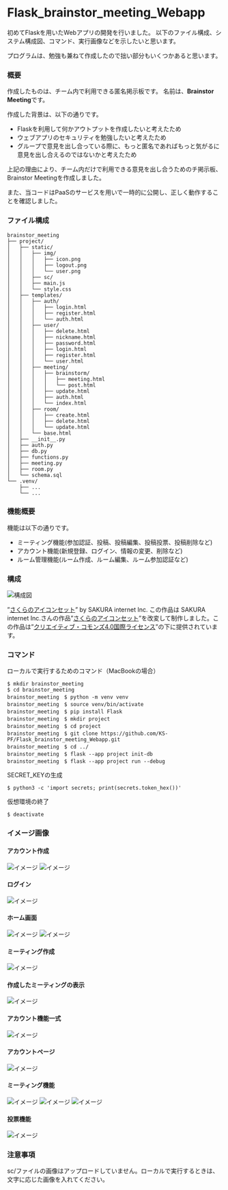 # Flask_brainstor_meeting_Webapp

初めてFlaskを用いたWebアプリの開発を行いました。
以下のファイル構成、システム構成図、コマンド、実行画像などを示したいと思います。

プログラムは、勉強も兼ねて作成したので拙い部分もいくつかあると思います。


### 概要
作成したものは、チーム内で利用できる匿名掲示板です。
名前は、**Brainstor Meeting**です。

作成した背景は、以下の通りです。
- Flaskを利用して何かアウトプットを作成したいと考えたため
- ウェブアプリのセキュリティを勉強したいと考えたため
- グループで意見を出し合っている際に、もっと匿名であればもっと気がるに意見を出し合えるのではないかと考えたため

上記の理由により、チーム内だけで利用できる意見を出し合うためのチ掲示板、Brainstor Meetingを作成しました。

また、当コードはPaaSのサービスを用いで一時的に公開し、正しく動作することを確認しました。

### ファイル構成
```
brainstor_meeting
├── project/
│   ├── static/
│   │   ├── img/
│   │   │   ├── icon.png
│   │   │   ├── logout.png
│   │   │   └── user.png
│   │   ├── sc/
│   │   ├── main.js
│   │   └── style.css
│   ├── templates/
│   │   ├── auth/
│   │   │   ├── login.html
│   │   │   ├── register.html
│   │   │   └── auth.html
│   │   ├── user/
│   │   │   ├── delete.html
│   │   │   ├── nickname.html
│   │   │   ├── password.html
│   │   │   ├── login.html
│   │   │   ├── register.html
│   │   │   └── user.html
│   │   ├── meeting/
│   │   │   ├── brainstorm/
│   │   │   │   ├── meeting.html
│   │   │   │   └── post.html
│   │   │   ├── update.html
│   │   │   ├── auth.html
│   │   │   └── index.html
│   │   ├── room/
│   │   │   ├── create.html
│   │   │   ├── delete.html
│   │   │   └── update.html
│   │   └── base.html
│   ├── __init__.py
│   ├── auth.py
│   ├── db.py
│   ├── functions.py
│   ├── meeting.py
│   ├── room.py
│   └── schema.sql
└── .venv/
    ├── ...
    └── ...
```
### 機能概要
機能は以下の通りです。
- ミーティング機能(参加認証、投稿、投稿編集、投稿投票、投稿削除など)
- アカウント機能(新規登録、ログイン、情報の変更、削除など)
- ルーム管理機能(ルーム作成、ルーム編集、ルーム参加認証など)

### 構成
![構成図](images_for_readme/k.png)

”[さくらのアイコンセット](https://knowledge.sakura.ad.jp/4724/ )” by SAKURA internet Inc.
この作品は SAKURA internet Inc.さんの作品”[さくらのアイコンセット](https://knowledge.sakura.ad.jp/4724/ )”を改変して制作しました。この作品は”[クリエイティブ・コモンズ4.0国際ライセンス](https://creativecommons.org/licenses/by/4.0/)”の下に提供されています。 



### コマンド
ローカルで実行するためのコマンド（MacBookの場合）
```
$ mkdir brainstor_meeting
$ cd brainstor_meeting
brainstor_meeting　$ python -m venv venv
brainstor_meeting　$ source venv/bin/activate
brainstor_meeting　$ pip install Flask
brainstor_meeting　$ mkdir project
brainstor_meeting　$ cd project
brainstor_meeting　$ git clone https://github.com/KS-PF/Flask_brainstor_meeting_Webapp.git
brainstor_meeting　$ cd ../
brainstor_meeting　$ flask --app project init-db
brainstor_meeting　$ flask --app project run --debug
```
SECRET_KEYの生成
```
$ python3 -c 'import secrets; print(secrets.token_hex())'
```

仮想環境の終了
```
$ deactivate
```

### イメージ画像

#### アカウント作成
![イメージ](images_for_readme/0.png)
![イメージ](images_for_readme/1.png)

#### ログイン
![イメージ](images_for_readme/2.png)

#### ホーム画面
![イメージ](images_for_readme/3.png)
![イメージ](images_for_readme/4.png)

#### ミーティング作成
![イメージ](images_for_readme/5.png)

#### 作成したミーティングの表示
![イメージ](images_for_readme/6.png)

#### アカウント機能一式
![イメージ](images_for_readme/7.png)

#### アカウントページ
![イメージ](images_for_readme/8.png)

####  ミーティング機能
![イメージ](images_for_readme/9.png)
![イメージ](images_for_readme/10.png)
![イメージ](images_for_readme/12.png)

####  投票機能
![イメージ](images_for_readme/11.png)


### 注意事項
sc/ファイルの画像はアップロードしていません。ローカルで実行するときは、文字に応じた画像を入れてください。